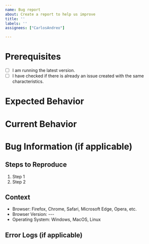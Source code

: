 ```yaml
---
name: Bug report
about: Create a report to help us improve
title: ''
labels: ''
assignees: ["CarlosAndreo"]

---
```


# Prerequisites

<!-- Please answer the following questions before creating an issue. **YOU CAN REMOVE THE REQUIREMENTS SECTION.** -->

- [ ] I am running the latest version.
- [ ] I have checked if there is already an issue created with the same characteristics.

# Expected Behavior

<!-- Describe the expected behavior here. -->

# Current Behavior

<!-- Describe the current behavior here. Include screenshots or videos if possible. -->

# Bug Information (if applicable)

<!-- Help provide information about the bug if it is an error. If it is not an error, delete the rest of this template. -->

## Steps to Reproduce

<!-- Provide detailed steps to reproduce the issue. -->

1. Step 1
2. Step 2

## Context

<!-- Provide any relevant information about your setup. This is important in case the problem is not reproducible except under certain conditions. -->

- Browser: Firefox, Chrome, Safari, Microsoft Edge, Opera, etc.
- Browser Version: ---
- Operating System: Windows, MacOS, Linux

## Error Logs (if applicable)

<!-- Include any relevant log snippet or file here. -->
